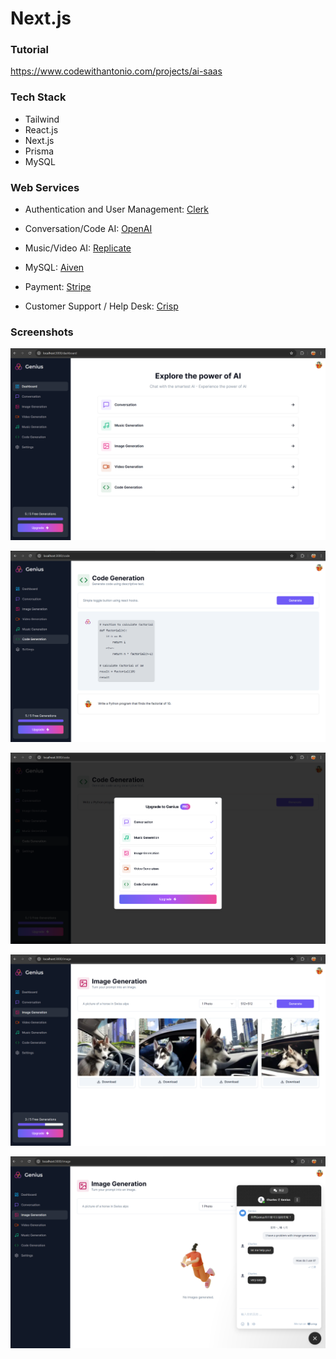 # Next.js

### Tutorial

https://www.codewithantonio.com/projects/ai-saas

### Tech Stack

- Tailwind
- React.js
- Next.js
- Prisma
- MySQL

### Web Services

- Authentication and User Management: [Clerk](https://clerk.com/)

- Conversation/Code AI: [OpenAI](https://openai.com/)

- Music/Video AI: [Replicate](https://replicate.com/)

- MySQL: [Aiven](https://aiven.io/)

- Payment: [Stripe](https://stripe.com/)

- Customer Support / Help Desk: [Crisp](https://crisp.chat/en/)

### Screenshots

![screenshot1](screenshots/screenshot1.png)

![screenshot2](screenshots/screenshot2.png)

![screenshot3](screenshots/screenshot3.png)

![screenshot4](screenshots/screenshot4.png)

![screenshot5](screenshots/screenshot5.png)